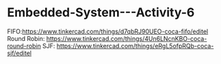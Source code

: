 # Embedded-System---Activity-6
FIFO:https://www.tinkercad.com/things/d7qbRJ90UEO-coca-fifo/editel
Round Robin: https://www.tinkercad.com/things/4Un6LNcnKBO-coca-round-robin
SJF: https://www.tinkercad.com/things/eRgL5ofpRQb-coca-sjf/editel

